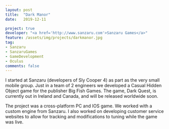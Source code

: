 ```yaml
---
layout: post
title:  "Dark Manor"
date:   2019-12-11

project: true
developer: "<a href='http://www.sanzaru.com'>Sanzaru Games</a>"
feature: /assets/img/projects/darkmanor.jpg
tag:
- Sanzaru
- SanzaruGames
- GameDevelopment
- Oculus
comments: false
---
```


I started at Sanzaru (developers of Sly Cooper 4) as part as the very small mobile group. Just in a team of 2 engineers we developed a Casual Hidden Object game for the publisher Big Fish Games. The game, Dark Quest, is currently out in Ireland and Canada, and will be released worldwide soon.

The project was a cross-platform PC and IOS game. We worked with a custom engine from Sanzaru. I also worked on developing customer service websites to allow for tracking and modifications to tuning while the game was live.
